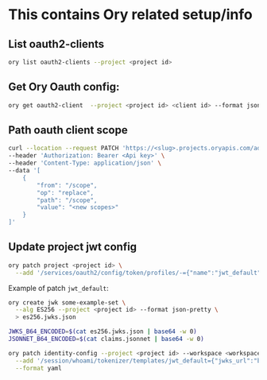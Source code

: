 # This contains Ory related setup/info

## List oauth2-clients

```bash
ory list oauth2-clients --project <project id>
```

## Get Ory Oauth config:

```bash
ory get oauth2-client  --project <project id> <client id> --format json | jq
```

## Path oauth client scope

```bash
curl --location --request PATCH 'https://<slug>.projects.oryapis.com/admin/clients/<client id>' \
--header 'Authorization: Bearer <Api key>' \
--header 'Content-Type: application/json' \
--data '[
    {
        "from": "/scope",
        "op": "replace",
        "path": "/scope",
        "value": "<new scopes>"
    }
]'
```

## Update project jwt config

```bash
ory patch project <project id> \
  --add '/services/oauth2/config/token/profiles/-={"name":"jwt_default","claims":{"sub":"{{ .Identity.ID }}","email":"{{ .Identity.Traits.email }}"}}'
```
Example of patch `jwt_default`:
```bash
ory create jwk some-example-set \
  --alg ES256 --project <project id> --format json-pretty \
  > es256.jwks.json

JWKS_B64_ENCODED=$(cat es256.jwks.json | base64 -w 0)
JSONNET_B64_ENCODED=$(cat claims.jsonnet | base64 -w 0)

ory patch identity-config --project <project id> --workspace <workspace id> \
  --add '/session/whoami/tokenizer/templates/jwt_default={"jwks_url":"base64://'$JWKS_B64_ENCODED'","claims_mapper_url":"base64://'$JSONNET_B64_ENCODED'","ttl":"10m"}' \
  --format yaml
```